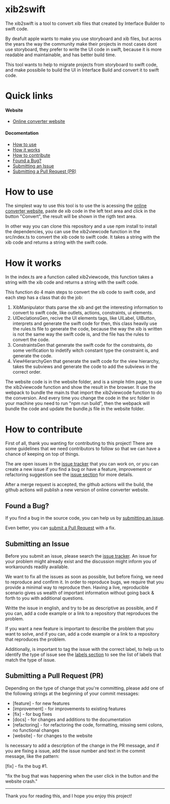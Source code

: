 # xib2swift

The xib2swift is a tool to convert xib files that created by Interface Builder to swift code. 

By deafult apple wants to make you use storyboard and xib files, but acros the years the way the community make their projects in most cases dont use storyboard, they prefer to write the UI code in swift, because it is more readable and maintainable, and has better build time.

This tool wants to help to migrate projects from storyboard to swift code, and make possibile to build the UI in Interface Build and convert it to swift code.

# Quick links
#### Website
- [Online converter website](https://vinicius-caputo.github.io/xib2swift/)
#### Docomentation
- [How to use](#how-to-use)
- [How it works](#how-it-works)
- [How to contribute](#how-to-contribute)
- [Found a Bug?](#issue)
- [Submitting an Issue](#submit-issue)
- [Submitting a Pull Request (PR)](#submit-pr)

# <a name="how-to-use"></a> How to use 

The simplest way to use this tool is to use the is acessing the [online converter website](https://vinicius-caputo.github.io/xib2viewcode/), paste de xib code in the left text area and click in the button "Convert", the result will be shown in the rigth text area.

In other way you can clone this repository and a use npm install to install the dependencies, you can use the xib2viewcode function in the src/index.ts to convert the xib code to swift code. It takes a string with the xib code and returns a string with the swift code.

# <a name="how-it-works"></a> How it works

In the index.ts are a function called xib2viewcode, this function takes a string with the xib code and returns a string with the swift code. 

This function do 4 main steps to convert the xib code to swift code, and each step has a class that do the job:

1. XibManipulator thats parse the xib and get the interesting information to convert to swift code, like outlets, actions, constraints, ui elements.
2. UIDeclationsGen, recive the UI elements tags, like UILabel, UIButton, interprets and generate the swift code for then, this class heavily use the rules.ts file to generate the code, because the way the xib is written is not the same way the swift code is, and the file has the rules to convert the code.
3. ConstraintsGen that generate the swift code for the constraints, do some verification to indetify witch constant type the constraint is, and generate the code.
4. ViewHierarchyGen that generate the swift code for the view hierarchy, takes the subviews and generate the code to add the subviews in the correct order.

The website code is in the website folder, and is a simple htlm page, to use the xib2viewcode function and show the result in the browser. It use the webpack to bundle the main.ts that import the xib2viewcode function to do the conversion. And every time you change the code in the src folder in your machine you need to run "npm run build", then the webpack will bundle the code and update the bundle.js file in the website folder.

# <a name="how-to-contribute"></a> How to contribute

First of all, thank you wanting for contributing to this project!
There are some guidelines that we need contributors to follow so that we can have a chance of keeping on top of things.

The are open issues in the [issue tracker](https://github.com/vinicius-caputo/xib2viewcode/issues) that you can work on, or you can create a new issue if you find a bug or have a feature, improvement or refactoring suggestion see the [issue section](#issue) for more details.

After a merge request is accepted, the github actions will the build, the github actions will publish a new version of online converter website.

## <a name="issue"></a> Found a Bug?

If you find a bug in the source code, you can help us by [submitting an issue](#submit-issue).

Even better, you can [submit a Pull Request](#submit-pr) with a fix.

## <a name="submit-issue"></a> Submitting an Issue

Before you submit an issue, please search the [issue tracker](https://github.com/vinicius-caputo/xib2viewcode/issues). An issue for your problem might already exist and the discussion might inform you of workarounds readily available.

We want to fix all the issues as soon as possible, but before fixing, we need to reproduce and confirm it. In order to reproduce bugs, we require that you provide a minimal way to reproduce then. Having a live, reproducible scenario gives us wealth of important information without going back & forth to you with additional questions.

Writte the issue in english, and try to be as descriptive as possible, and if you can, add a code example or a link to a repository that reproduces the problem.

If you want a new feature is important to describe the problem that you want to solve, and if you can, add a code example or a link to a repository that reproduces the problem.

Additionally, is important to tag the issue with the correct label, to help us to identify the type of issue see the [labels section](https://github.com/vinicius-caputo/xib2viewcode/labels) to see the list of labels that match the type of issue.

## <a name="submit-pr"></a> Submitting a Pull Request (PR)

Depending on the type of change that you're committing, please add one of the following strings at the beginning of your commit messages:

- [feature] - for new features
- [improvement] - for improvements to existing features
- [fix] - for bug fixes
- [docs] - for changes and additions to the documentation
- [refactoring] - for refactoring the code, formatting, missing semi colons, no functional changes
- [website] - for changes to the website

Is necessary to add a description of the change in the PR message, and if you are fixing a issue, add the issue number and text in the commit message, like the pattern:

[fix] - fix the bug #1.

"fix the bug that was happening when the user click in the button and the website crash."

----------
Thank you for reading this, and I hope you enjoy this project!
